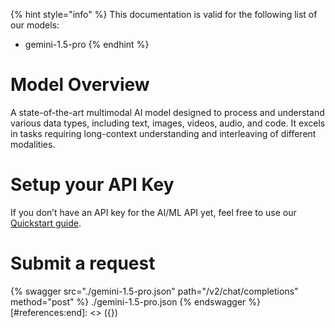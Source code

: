 [#references:start]: <> ({ "template": "openapi" })
{% hint style="info" %}
This documentation is valid for the following list of our models:
* gemini-1.5-pro
{% endhint %}

# Model Overview
A state-of-the-art multimodal AI model designed to process and understand various data types, including text, images, videos, audio, and code. It excels in tasks requiring long-context understanding and interleaving of different modalities.

# Setup your API Key
If you don’t have an API key for the AI/ML API yet, feel free to use our [Quickstart guide](https://docs.aimlapi.com/quickstart/setting-up).

# Submit a request
{% swagger src="./gemini-1.5-pro.json" path="/v2/chat/completions" method="post" %}
./gemini-1.5-pro.json
{% endswagger %}
[#references:end]: <> ({})